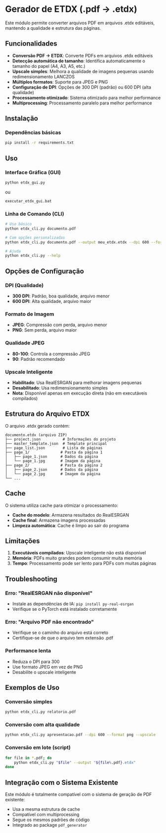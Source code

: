 # Gerador de ETDX (.pdf → .etdx)

Este módulo permite converter arquivos PDF em arquivos .etdx editáveis, mantendo a qualidade e estrutura das páginas.

## Funcionalidades

- **Conversão PDF → ETDX**: Converte PDFs em arquivos .etdx editáveis
- **Detecção automática de tamanho**: Identifica automaticamente o tamanho do papel (A4, A3, A5, etc.)
- **Upscale simples**: Melhora a qualidade de imagens pequenas usando redimensionamento LANCZOS
- **Múltiplos formatos**: Suporte para JPEG e PNG
- **Configuração de DPI**: Opções de 300 DPI (padrão) ou 600 DPI (alta qualidade)
- **Processamento otimizado**: Sistema otimizado para melhor performance
- **Multiprocessing**: Processamento paralelo para melhor performance

## Instalação

### Dependências básicas
```bash
pip install -r requirements.txt
```



## Uso

### Interface Gráfica (GUI)
```bash
python etdx_gui.py
```
ou
```bash
executar_etdx_gui.bat
```

### Linha de Comando (CLI)
```bash
# Uso básico
python etdx_cli.py documento.pdf

# Com opções personalizadas
python etdx_cli.py documento.pdf --output meu_etdx.etdx --dpi 600 --format png --upscale

# Ajuda
python etdx_cli.py --help
```

## Opções de Configuração

### DPI (Qualidade)
- **300 DPI**: Padrão, boa qualidade, arquivo menor
- **600 DPI**: Alta qualidade, arquivo maior

### Formato de Imagem
- **JPEG**: Compressão com perda, arquivo menor
- **PNG**: Sem perda, arquivo maior

### Qualidade JPEG
- **80-100**: Controla a compressão JPEG
- **90**: Padrão recomendado

### Upscale Inteligente
- **Habilitado**: Usa RealESRGAN para melhorar imagens pequenas
- **Desabilitado**: Usa redimensionamento simples
- **Nota**: Disponível apenas em execução direta (não em executáveis compilados)

## Estrutura do Arquivo ETDX

O arquivo .etdx gerado contém:

```
documento.etdx (arquivo ZIP)
├── project.json          # Informações do projeto
├── master_template.json  # Template principal
├── page_list.json        # Lista de páginas
├── page_1/              # Pasta da página 1
│   ├── page_1.json      # Dados da página
│   └── page_1.jpg       # Imagem da página
├── page_2/              # Pasta da página 2
│   ├── page_2.json      # Dados da página
│   └── page_2.jpg       # Imagem da página
└── ...
```

## Cache

O sistema utiliza cache para otimizar o processamento:

- **Cache do modelo**: Armazena resultados do RealESRGAN
- **Cache final**: Armazena imagens processadas
- **Limpeza automática**: Cache é limpo ao sair do programa

## Limitações

1. **Executáveis compilados**: Upscale inteligente não está disponível
2. **Memória**: PDFs muito grandes podem consumir muita memória
3. **Tempo**: Processamento pode ser lento para PDFs com muitas páginas

## Troubleshooting

### Erro: "RealESRGAN não disponível"
- Instale as dependências de IA: `pip install py-real-esrgan`
- Verifique se o PyTorch está instalado corretamente

### Erro: "Arquivo PDF não encontrado"
- Verifique se o caminho do arquivo está correto
- Certifique-se de que o arquivo tem extensão .pdf

### Performance lenta
- Reduza o DPI para 300
- Use formato JPEG em vez de PNG
- Desabilite o upscale inteligente

## Exemplos de Uso

### Conversão simples
```bash
python etdx_cli.py relatorio.pdf
```

### Conversão com alta qualidade
```bash
python etdx_cli.py apresentacao.pdf --dpi 600 --format png --upscale
```

### Conversão em lote (script)
```bash
for file in *.pdf; do
    python etdx_cli.py "$file" --output "${file%.pdf}.etdx"
done
```

## Integração com o Sistema Existente

Este módulo é totalmente compatível com o sistema de geração de PDF existente:

- Usa a mesma estrutura de cache
- Compatível com multiprocessing
- Segue os mesmos padrões de código
- Integrado ao package `pdf_generator` 